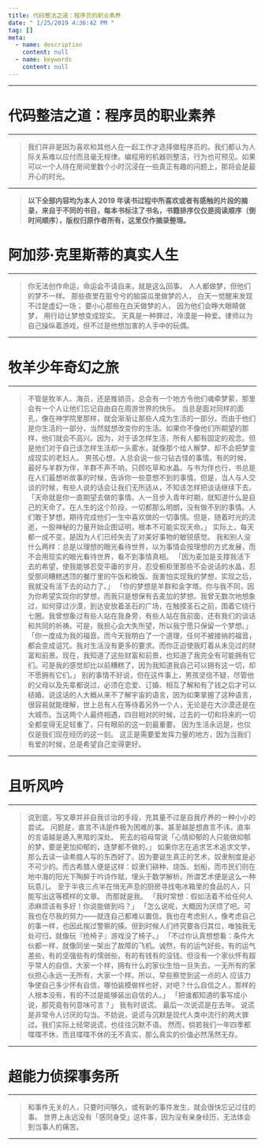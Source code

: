 ```yaml
---
title: 代码整洁之道：程序员的职业素养
date: " 1/25/2019 4:36:42 PM "
tag: []
meta:
  - name: description
    content: null
  - name: keywords
    content: null
---
```


---

# 代码整洁之道：程序员的职业素养

---

> 我们并非是因为喜欢和其他人在一起工作才选择做程序员的。我们都认为人际关系难以应付而且毫无规律。编程用的机器则整洁，行为也可预见。如果可以一个人待在房间里数个小时沉浸在一些真正有趣的问题上，那将会是最开心的时光。

---

> **以下全部内容均为本人 2019 年读书过程中所喜欢或者有感触的片段的摘录，来自于不同的书目，每本书标注了书名，书籍排序仅仅是阅读顺序（倒时间顺序），版权归原作者所有，这里仅作摘录整理。**

# 阿加莎·克里斯蒂的真实人生

---

> 你无法创作命运，命运会不请自来，就是这么回事。
> 人人都做梦，但他们的梦不一样。
> 那些夜里在脏兮兮的脑袋瓜里做梦的人，
> 白天一觉醒来发现不过是虚幻一场；
> 要小心那些在白天做梦的人，
> 因为他们会睁大眼睛做梦，
> 用行动让梦想变成现实。
> 天真是一种罪过，冷漠是一种爱。律师以为自己操纵着游戏，但不过是他想加害的人手中的玩偶。

---

# 牧羊少年奇幻之旅

---

> 不管是牧羊人、海员，还是推销员，总会有一个地方令他们魂牵梦萦，那里会有一个人让他们忘记自由自在周游世界的快乐。
> 当总是面对同样的面孔，像在神学院里那样，就会渐渐让那些人成为生活的一部分。而由于他们是你生活的一部分，当然就想改变你的生活。如果你不像他们所期望的那样，他们就会不高兴。因为，对于该怎样生活，所有人都有固定的观念。但是他们对于自己该怎样生活却一头雾水，就像那个给人解梦、却不会把梦变成现实的老妇人。
> 男孩心想，人总会说一些刁钻古怪的事情。有的时候，最好与羊群为伴，羊群不声不响，只顾吃草和水晶。与书为伴也行，书总是在人们最想听故事的时候，告诉你一些意想不到的事情。但是，当人与人交谈的时候，有些人说的话会让我们无所适从，不知该怎样把谈话继续下去。
> 「天命就是你一直期望去做的事情。人一旦步入青年时期，就知道什么是自己的天命了。在人生的这个阶段，一切都那么明朗，没有做不到的事情。人们敢于梦想，期待完成他们一生中喜欢做的一切事情。但是，随着时光的流逝，一股神秘的力量开始企图证明，根本不可能实现天命。」
> 实际上，每天都一成不变，是因为人们已经失去了对美好事物的敏锐感觉。
> 我和别人没什么两样：总是以理想的眼光看待世界，以为事情会按理想的方式发展，而不会用现实的眼光看待世界，看不到事情真相。
> 「因为麦加是支撑我活下去的希望，使我能够忍受平庸的岁月，忍受橱柜里那些不会说话的水晶，忍受那间糟糕透顶的餐厅里的午饭和晚饭。我害怕实现我的梦想，实现之后，我就没有活下去的动力了。」
> 「你的梦想是羊群和金字塔。你与我不同，因为你希望实现你的梦想，而我只是想保有去麦加的梦想。我曾无数次地想象过，如何穿过沙漠，到达安放着圣石的广场，在触摸圣石之前，围着它绕行七圈。我曾想象过有些人站在我身旁，有些人站在我前面，还有我们的谈话和共同的祈祷。可是，我担心会大失所望，所以我宁愿只保留一个梦想。」
> 「你一度成为我的福音。而今天我明白了一个道理，任何不被接纳的福音，都会变成诅咒。我对生活没有更多的要求。而你正迫使我盯着从未见过的财富和前景。现在，我知道了这些财富和前景，也知道了我完全有可能拥有它们。可是我的感觉却比以前糟糕了。因为我知道我自己可以拥有这一切，却不愿拥有它们。」
> 别的事情不好说，但在这件事上，男孩坚信不疑，尽管他的父母以及先辈都说过，必须在恋爱、订婚、相互了解和有了钱之后才可以结婚。说这话的人大概从来不了解宇宙的语言，因为如果掌握了这种语言，很容易就能理解，世上总有人在等待着另外一个人，无论是在大沙漠还是在大城市。当这两个人最终相遇，四目相对的时候，过去的一切和将来的一切全都变得无足轻重了，只有眼前的这一刻最重要。
> 因为生活永远是，也仅仅是我们现在经历的这一刻。
> 这正是需要爱发挥力量的地方，因为当我们有爱的时候，总是希望自己变得更好。

---

# 且听风吟

---

> 说到底，写文章并非自我诊治的手段，充其量不过是自我疗养的一种小小的尝试。
> 问题是，直言不讳是件极为困难的事。甚至越是想直言不讳，直率的言语越是遁入黑暗的深处。
> 死去的祖母常说「心情抑郁的人只能做抑郁的梦，要是更加抑郁的，连梦都不做的。」
> 如果你志在追求艺术追求文学，那么去读一读希腊人写的东西好了。因为要诞生真正的艺术，奴隶制度是必不可少的。而古希腊人便是这样：奴隶们耕种、烧饭、划船，而市民们则在地中海的阳光下陶醉于吟诗作赋，埋头于数学解析。所谓艺术便是这么一种玩意儿。
> 至于半夜三点半在悄无声息的厨房寻找电冰箱里的食品的人，只能写出这等模样的文章。
> 而那就是我。
> 「我时常想：假如活着不给任何人添麻烦该有多好！你说能做到吗？」
> 「怎么说呢，大概因为厌烦了吧。可我也在尽我的努力——就连自己都难以置信。我也在考虑别人，像考虑自己的事一样，也因此挨过警察的揍。但到时候人们终究要各归其位，唯独我无处可归，就像玩『抢椅子』游戏没了椅子。」
> 「不过你认真想想看：条件大伙都一样，就像同坐一架出了故障的飞机。诚然，有的运气好些，有的运气差些，有的坚强些有的懦弱些，有的有钱有的没钱。但没有一个家伙怀有超乎常人的自信，大家一个样，拥有什么的家伙生怕一旦失去，一无所有的家伙担心永远一无所有，大家一个样。所以，早些察觉到这一点的人 应该力争使自己多少怀有自信，哪怕装模做样也好，对吧？什么自信之人，那样的人根本没有，有的不过是能够装出自信的人。」
> 「把谁都知道的事写成小说，那究竟有何意味可言？」
> 我有时说谎。
> 最后一次说谎是在去年。
> 说谎是非常令人讨厌的勾当。不妨说，说谎与沉默是现代人类中流行的两大罪过。我们实际上经常说谎，也往往沉默不语。
> 然而，倘若我们一年四季都喋喋不休，而且喋喋不休的无不真实，那么真实的价值必然荡然无存。

---

# 超能力侦探事务所

---

> 和事件无关的人，只要时间够久，或有新的事件发生，就会很快忘记过往的事。
> 世界上永远没有「感同身受」这件事，因为没有亲身经历，无法体会到当事人的痛苦。

---
